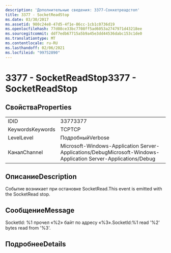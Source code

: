 ```yaml
---
description: 'Дополнительные сведения: 3377-Соккетреадстоп'
title: 3377 - SocketReadStop
ms.date: 03/30/2017
ms.assetid: 980c24e8-47d5-4f1e-86cc-1cb1c0736d19
ms.openlocfilehash: 77d08ce33bc7708ff5ad6053a2747971d43218ee
ms.sourcegitcommit: ddf7edb67715a5b9a45e3dd44536dabc153c1de0
ms.translationtype: MT
ms.contentlocale: ru-RU
ms.lasthandoff: 02/06/2021
ms.locfileid: "99752890"
---
```

# <a name="3377---socketreadstop"></a><span data-ttu-id="0a21a-103">3377 - SocketReadStop</span><span class="sxs-lookup"><span data-stu-id="0a21a-103">3377 - SocketReadStop</span></span>

## <a name="properties"></a><span data-ttu-id="0a21a-104">Свойства</span><span class="sxs-lookup"><span data-stu-id="0a21a-104">Properties</span></span>  
  
|||  
|-|-|  
|<span data-ttu-id="0a21a-105">ID</span><span class="sxs-lookup"><span data-stu-id="0a21a-105">ID</span></span>|<span data-ttu-id="0a21a-106">3377</span><span class="sxs-lookup"><span data-stu-id="0a21a-106">3377</span></span>|  
|<span data-ttu-id="0a21a-107">Keywords</span><span class="sxs-lookup"><span data-stu-id="0a21a-107">Keywords</span></span>|<span data-ttu-id="0a21a-108">TCP</span><span class="sxs-lookup"><span data-stu-id="0a21a-108">TCP</span></span>|  
|<span data-ttu-id="0a21a-109">Level</span><span class="sxs-lookup"><span data-stu-id="0a21a-109">Level</span></span>|<span data-ttu-id="0a21a-110">Подробный</span><span class="sxs-lookup"><span data-stu-id="0a21a-110">Verbose</span></span>|  
|<span data-ttu-id="0a21a-111">Канал</span><span class="sxs-lookup"><span data-stu-id="0a21a-111">Channel</span></span>|<span data-ttu-id="0a21a-112">Microsoft-Windows-Application Server-Applications/Debug</span><span class="sxs-lookup"><span data-stu-id="0a21a-112">Microsoft-Windows-Application Server-Applications/Debug</span></span>|  
  
## <a name="description"></a><span data-ttu-id="0a21a-113">Описание</span><span class="sxs-lookup"><span data-stu-id="0a21a-113">Description</span></span>  

 <span data-ttu-id="0a21a-114">Событие возникает при остановке SocketRead.</span><span class="sxs-lookup"><span data-stu-id="0a21a-114">This event is emitted with the SocketRead stop.</span></span>  
  
## <a name="message"></a><span data-ttu-id="0a21a-115">Сообщение</span><span class="sxs-lookup"><span data-stu-id="0a21a-115">Message</span></span>  

 <span data-ttu-id="0a21a-116">SocketId: %1 прочел «%2» байт по адресу «%3».</span><span class="sxs-lookup"><span data-stu-id="0a21a-116">SocketId:%1 read '%2' bytes read from '%3'.</span></span>  
  
## <a name="details"></a><span data-ttu-id="0a21a-117">Подробнее</span><span class="sxs-lookup"><span data-stu-id="0a21a-117">Details</span></span>
